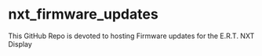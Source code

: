 # nxt_firmware_updates

This GitHub Repo is devoted to hosting Firmware updates for the E.R.T. NXT Display
